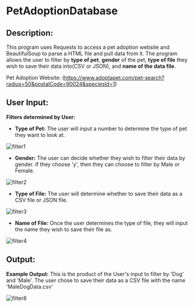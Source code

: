# PetAdoptionDatabase

## Description:
This program uses Requests to access a pet adoption website and BeautifulSoup to parse a HTML file and pull data from it. The program allows the user to filter by **type of pet**, **gender** of the pet, **type of file** they wish to save their data into(CSV or JSON), and **name of the data file**.


Pet Adoption Website: (https://www.adoptapet.com/pet-search?radius=50&postalCode=90024&speciesId=1)
## User Input:

**Filters determined by User:**

* **Type of Pet:** The user will input a number to determine the type of pet they want to look at. 

![filter1](https://user-images.githubusercontent.com/99004250/194227028-2a6162f1-a590-4589-85dc-67f4a580f10d.PNG)


* **Gender:** The user can decide whether they wish to filter their data by gender. 
If they choose 'y', then they can choose to filter by Male or Female.

![filter2](https://user-images.githubusercontent.com/99004250/194227203-8260e1c2-250a-47cb-9606-764dcd19836b.png)


* **Type of File:** The user will determine whether to save their data as a CSV file or JSON file. 

![filter3](https://user-images.githubusercontent.com/99004250/194227539-7f5cf778-9184-4b9f-b7c8-dd02a57c055f.PNG)


* **Name of File:** Once the user determines the type of file, they will input the name they wish to save their file as.

![filter4](https://user-images.githubusercontent.com/99004250/194227649-546cb69b-39f4-42c3-b39f-c64edc78f59e.PNG)


## Output:
**Example Output:** This is the product of the User's input to filter by 'Dog' and 'Male'. The user chose to save their data as a CSV file with the name 'MaleDogData.csv'

![filter8](https://user-images.githubusercontent.com/99004250/194229374-310a5e5a-007e-452f-a9d1-da4e9ffe518f.PNG)

